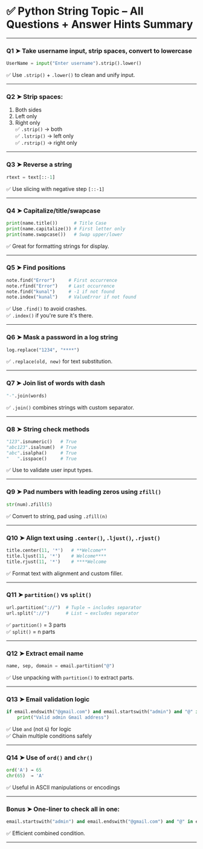 # ✅ Python String Topic – All Questions + Answer Hints Summary

---

### Q1 ➤ Take username input, strip spaces, convert to lowercase  
```python
UserName = input("Enter username").strip().lower()
```
✅ Use `.strip()` + `.lower()` to clean and unify input.

---

### Q2 ➤ Strip spaces:
1. Both sides  
2. Left only  
3. Right only  
✅ `.strip()` → both  
✅ `.lstrip()` → left only  
✅ `.rstrip()` → right only

---

### Q3 ➤ Reverse a string  
```python
rtext = text[::-1]
```
✅ Use slicing with negative step `[::-1]`

---

### Q4 ➤ Capitalize/title/swapcase
```python
print(name.title())      # Title Case
print(name.capitalize()) # First letter only
print(name.swapcase())   # Swap upper/lower
```
✅ Great for formatting strings for display.

---

### Q5 ➤ Find positions  
```python
note.find("Error")     # First occurrence
note.rfind("Error")    # Last occurrence
note.find("kunal")     # -1 if not found
note.index("kunal")    # ValueError if not found
```
✅ Use `.find()` to avoid crashes.  
✅ `.index()` if you're sure it's there.

---

### Q6 ➤ Mask a password in a log string  
```python
log.replace("1234", "****")
```
✅ `.replace(old, new)` for text substitution.

---

### Q7 ➤ Join list of words with dash  
```python
"-".join(words)
```
✅ `.join()` combines strings with custom separator.

---

### Q8 ➤ String check methods  
```python
"123".isnumeric()   # True  
"abc123".isalnum()  # True  
"abc".isalpha()     # True  
"   ".isspace()     # True
```
✅ Use to validate user input types.

---

### Q9 ➤ Pad numbers with leading zeros using `zfill()`  
```python
str(num).zfill(5)
```
✅ Convert to string, pad using `.zfill(n)`

---

### Q10 ➤ Align text using `.center()`, `.ljust()`, `.rjust()`  
```python
title.center(11, '*')   # **Welcome**  
title.ljust(11, '*')    # Welcome****  
title.rjust(11, '*')    # ****Welcome
```
✅ Format text with alignment and custom filler.

---

### Q11 ➤ `partition()` vs `split()`  
```python
url.partition("://")  # Tuple → includes separator  
url.split("://")      # List → excludes separator  
```
✅ `partition()` = 3 parts  
✅ `split()` = n parts

---

### Q12 ➤ Extract email name  
```python
name, sep, domain = email.partition("@")
```
✅ Use unpacking with `partition()` to extract parts.

---

### Q13 ➤ Email validation logic  
```python
if email.endswith("@gmail.com") and email.startswith("admin") and "@" in email:
    print("Valid admin Gmail address")
```
✅ Use `and` (not `&`) for logic  
✅ Chain multiple conditions safely

---

### Q14 ➤ Use of `ord()` and `chr()`  
```python
ord('A') → 65  
chr(65)  → 'A'
```
✅ Useful in ASCII manipulations or encodings

---

### Bonus ➤ One-liner to check all in one:
```python
email.startswith("admin") and email.endswith("@gmail.com") and "@" in email
```
✅ Efficient combined condition.

---
